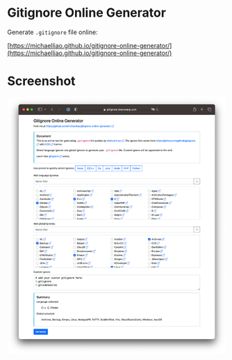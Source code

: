 # Gitignore Online Generator

Generate `.gitignore` file online:

[https://michaelliao.github.io/gitignore-online-generator/](https://michaelliao.github.io/gitignore-online-generator/)

#  Screenshot

![Screenshot](script/screenshot.png)

